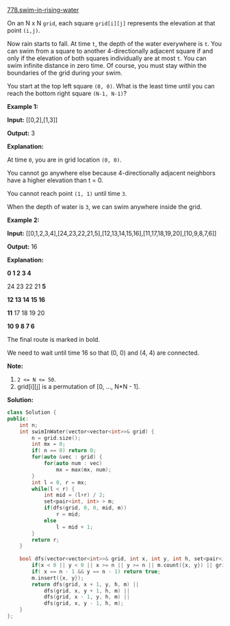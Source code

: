 [778.swim-in-rising-water](https://leetcode.com/problems/swim-in-rising-water/)  

On an N x N `grid`, each square `grid[i][j]` represents the elevation at that point `(i,j)`.

Now rain starts to fall. At time `t`, the depth of the water everywhere is `t`. You can swim from a square to another 4-directionally adjacent square if and only if the elevation of both squares individually are at most `t`. You can swim infinite distance in zero time. Of course, you must stay within the boundaries of the grid during your swim.

You start at the top left square `(0, 0)`. What is the least time until you can reach the bottom right square `(N-1, N-1)`?

**Example 1:**

  
**Input:** \[\[0,2\],\[1,3\]\]
  
**Output:** 3
  
**Explanation:**
  
At time `0`, you are in grid location `(0, 0)`.
  
You cannot go anywhere else because 4-directionally adjacent neighbors have a higher elevation than t = 0.
  

  
You cannot reach point `(1, 1)` until time `3`.
  
When the depth of water is `3`, we can swim anywhere inside the grid.
  

**Example 2:**

  
**Input:** \[\[0,1,2,3,4\],\[24,23,22,21,5\],\[12,13,14,15,16\],\[11,17,18,19,20\],\[10,9,8,7,6\]\]
  
**Output:** 16
  
**Explanation:**
  
 **0  1  2  3  4**
  
24 23 22 21  **5**
  
**12 13 14 15 16**
  
**11** 17 18 19 20
  
**10  9  8  7  6**
  

  
The final route is marked in bold.
  
We need to wait until time 16 so that (0, 0) and (4, 4) are connected.
  

**Note:**

1.  `2 <= N <= 50`.
2.  grid\[i\]\[j\] is a permutation of \[0, ..., N\*N - 1\].  



**Solution:**  

```cpp
class Solution {
public:
    int n;
    int swimInWater(vector<vector<int>>& grid) {
        n = grid.size();
        int mx = 0;
        if( n == 0) return 0;
        for(auto &vec : grid) {
            for(auto num : vec)
                mx = max(mx, num);
        }
        int l = 0, r = mx;
        while(l < r) {
            int mid = (l+r) / 2;
            set<pair<int, int> > m;
            if(dfs(grid, 0, 0, mid, m))
                r = mid;
            else
                l = mid + 1;
        }
        return r;
    }
    
    bool dfs(vector<vector<int>>& grid, int x, int y, int h, set<pair<int, int> > &m) {
        if(x < 0 || y < 0 || x >= n || y >= n || m.count({x, y}) || grid[x][y] > h) return false;
        if( x == n - 1 && y == n - 1) return true;
        m.insert({x, y});
        return dfs(grid, x + 1, y, h, m) ||
            dfs(grid, x, y + 1, h, m) ||
            dfs(grid, x - 1, y, h, m) ||
            dfs(grid, x, y - 1, h, m);
    }
};
```
      
